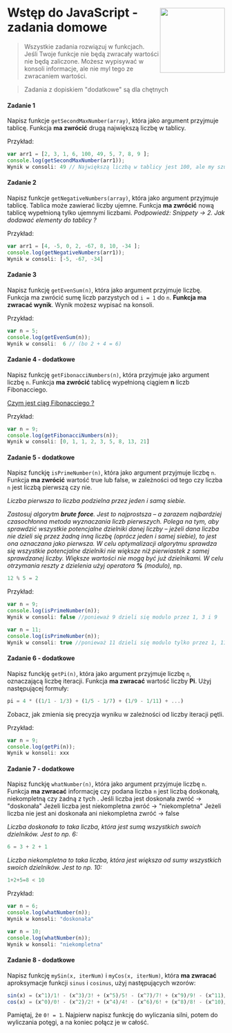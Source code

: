 <img src="http://coderslab.pl/wp-content/uploads/2016/03/logo-v2.png" align="right" style="width:150px; margin-top:45px"/>

# Wstęp do JavaScript - zadania domowe
> Wszystkie zadania rozwiązuj w funkcjach. Jeśli Twoje funkcje nie będą zwracały wartości nie będą zaliczone. Możesz wypisywać w konsoli informacje, ale nie myl tego ze zwracaniem wartości.

>Zadania z dopiskiem "dodatkowe" są dla chętnych


#### Zadanie 1
Napisz funkcje ```getSecondMaxNumber(array)```, która jako argument przyjmuje tablicę. Funkcja **ma zwrócić** drugą największą liczbę w tablicy.

Przykład:
```JavaScript
var arr1 = [2, 3, 1, 6, 100, 49, 5, 7, 8, 9 ];
console.log(getSecondMaxNumber(arr1));
Wynik w consoli: 49 // Największą liczbą w tablicy jest 100, ale my szukamy drugiej największej
```

#### Zadanie 2
Napisz funkcje ```getNegativeNumbers(array)```, która jako argument przyjmuje tablicę. Tablica może zawierać liczby ujemne. Funkcja **ma zwrócić** nową tablicę wypełnioną tylko ujemnymi liczbami.
*Podpowiedź: Snippety -> 2. Jak dodawać elementy do tablicy ?*

Przykład:
```JavaScript
var arr1 = [4, -5, 0, 2, -67, 8, 10, -34 ];
console.log(getNegativeNumbers(arr1));
Wynik w consoli: [-5, -67, -34]
```


#### Zadanie 3
Napisz funkcję ```getEvenSum(n)```, która jako argument przyjmuje liczbę. Funkcja ma zwrócić sumę liczb parzystych od ```i = 1``` do ```n```.
**Funkcja ma zwracać wynik**. Wynik możesz wypisać na konsoli.


Przykład:
```JavaScript
var n = 5;
console.log(getEvenSum(n));
Wynik w consoli:  6 // (bo 2 + 4 = 6)
```

#### Zadanie 4 - dodatkowe

Napisz funkcję ```getFibonacciNumbers(n)```, która przyjmuje jako argument liczbę ```n```.
Funkcja **ma zwrócić** tablicę wypełnioną  ciągiem **n** liczb Fibonacciego.

[Czym jest ciąg Fibonacciego ?](https://pl.wikipedia.org/wiki/Ci%C4%85g_Fibonacciego)

Przykład:
```JavaScript
var n = 9;
console.log(getFibonacciNumbers(n));
Wynik w consoli: [0, 1, 1, 2, 3, 5, 8, 13, 21]
```

#### Zadanie 5 - dodatkowe
Napisz funckję ```isPrimeNumber(n)```, która jako argument przyjmuje liczbę ```n```.
Funkcja **ma zwrócić** wartość true lub false, w zależności od tego czy liczba ```n``` jest liczbą pierwszą czy nie.

*Liczba pierwsza to liczba podzielna przez jeden i samą siebie.*

*Zastosuj algorytm **brute force**. Jest to najprostsza &ndash; a zarazem najbardziej czasochłonna metoda wyznaczania liczb pierwszych.
Polega na tym, aby sprawdzić wszystkie potencjalne dzielniki danej liczby &ndash; jeżeli dana liczba nie dzieli się przez żadną inną liczbę (oprócz jeden i samej siebie), to jest ona oznaczana jako pierwsza.
W celu optymalizacji algorytmu sprawdza się wszystkie potencjalne dzielniki nie większe niż pierwiastek z samej sprawdzanej liczby.  Większe wartości nie mogą być już dzielnikami.
W celu otrzymania reszty z dzielenia użyj operatora **%** (modulo),* np.

```JavaScript
12 % 5 = 2
```

Przykład:
```JavaScript
var n = 9;
console.log(isPrimeNumber(n));
Wynik w consoli: false //ponieważ 9 dzieli się modulo przez 1, 3 i 9

var n = 11;
console.log(isPrimeNumber(n));
Wynik w consoli: true //ponieważ 11 dzieli się modulo tylko przez 1, 11
```


#### Zadanie 6 - dodatkowe
Napisz funckję ```getPi(n)```, która jako argument przyjmuje liczbę ```n```, oznaczającą liczbę iteracji.
Funkcja **ma zwracać** wartość liczby **Pi**. Użyj następującej formuły:

```JavaScript
pi = 4 * ((1/1 - 1/3) + (1/5 - 1/7) + (1/9 - 1/11) + ...)
```
Zobacz, jak zmienia się precyzja wyniku w zależności od liczby iteracji pętli.

Przykład:
```JavaScript
var n = 9;
console.log(getPi(n));
Wynik w konsoli: xxx
```

#### Zadanie 7 - dodatkowe
Napisz funckję ```whatNumber(n)```, która jako argument przyjmuje liczbę ```n```.
Funkcja **ma zwracać** informację czy podana liczba ```n``` jest liczbą doskonałą, niekompletną czy żadną z tych .
Jeśli liczba jest doskonała zwróć -> "doskonała"
Jeżeli liczba jest niekompletna zwróć -> "niekompletna"
Jeżeli liczba nie jest ani doskonała ani niekompletna zwróć -> false

*Liczba doskonała to taka liczba, która jest sumą wszystkich swoich dzielników. Jest to np. 6:*
```JavaScript
6 = 3 + 2 + 1
```

*Liczba niekompletna to taka liczba, która jest większa od sumy wszystkich swoich dzielników. Jest to np. 10:*

```JavaScript
1+2+5=8 < 10
```

Przykład:
```JavaScript
var n = 6;
console.log(whatNumber(n));
Wynik w konsoli: "doskonała"

var n = 10;
console.log(whatNumber(n));
Wynik w konsoli: "niekompletna"
```


#### Zadanie 8 - dodatkowe
Napisz funkcję ```mySin(x, iterNum)``` i ```myCos(x, iterNum)```, która **ma zwracać** aproksymacje funkcji ```sinus``` i ```cosinus```, użyj następujących wzorów:
```JavaScript
sin(x) = (x^1)/1! - (x^3)/3! + (x^5)/5! - (x^7)/7! + (x^9)/9! - (x^11)/11! + ...
cos(x) = (x^0)/0! - (x^2)/2! + (x^4)/4! - (x^6)/6! + (x^8)/8! - (x^10)/10! + ...
```
Pamiętaj, że ```0! = 1```.
Najpierw napisz funkcję do wyliczania silni, potem do wyliczania potęgi, a na koniec połącz je w całość.
